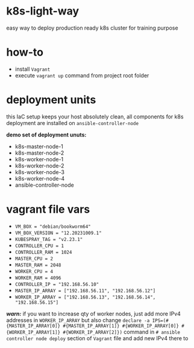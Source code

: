 # k8s-light-way
easy way to deploy production ready k8s cluster for training purpose
# how-to
* install `Vagrant`
* execute `vagrant up` command from project root folder
# deployment units
this IaC setup keeps your host absolutely clean, all components for k8s deployment are installed on `ansible-controller-node`

**demo set of deployment unuts:**
* k8s-master-node-1
* k8s-master-node-2
* k8s-worker-node-1
* k8s-worker-node-2
* k8s-worker-node-3
* k8s-worker-node-4
* ansible-controller-node

# vagrant file vars
* `VM_BOX = "debian/bookworm64"`
* `VM_BOX_VERSION = "12.20231009.1"`
* `KUBESPRAY_TAG = "v2.23.1"`
* `CONTROLLER_CPU = 1`
* `CONTROLLER_RAM = 1024`
* `MASTER_CPU = 2`
* `MASTER_RAM = 2048`
* `WORKER_CPU = 4`
* `WORKER_RAM = 4096`
* `CONTROLLER_IP = "192.168.56.10"`
* `MASTER_IP_ARRAY = ["192.168.56.11", "192.168.56.12"]`
* `WORKER_IP_ARRAY = ["192.168.56.13", "192.168.56.14", "192.168.56.15"]`

***warn:*** if you want to increase qty of worker nodes, just add more IPv4 addresses in `WORKER_IP_ARRAY` but also change `declare -a IPS=(#{MASTER_IP_ARRAY[0]} #{MASTER_IP_ARRAY[1]} #{WORKER_IP_ARRAY[0]} #{WORKER_IP_ARRAY[1]} #{WORKER_IP_ARRAY[2]})` command in `# ansible controller node deploy` section of `Vagrant` file and add new IPv4 there to
